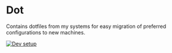 # Dot

Contains dotfiles from my systems for easy migration of preferred configurations to new machines.

[![Dev setup](https://skillicons.dev/icons?i=linux,windows,neovim)](https://skillicons.dev)
